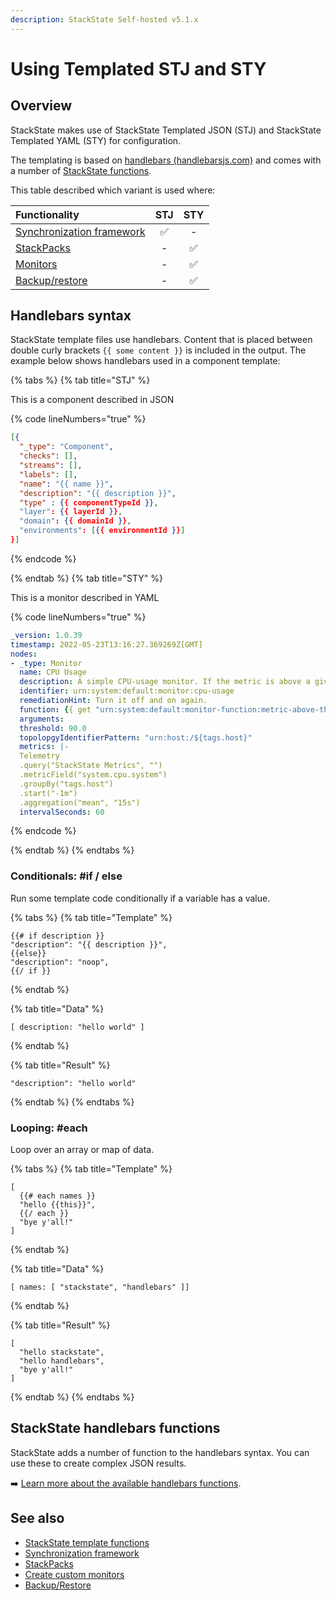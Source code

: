 ```yaml
---
description: StackState Self-hosted v5.1.x 
---
```


# Using Templated STJ and STY

## Overview

StackState makes use of StackState Templated JSON (STJ) and StackState Templated YAML (STY) for configuration.

The templating is based on [handlebars \(handlebarsjs.com\)](https://handlebarsjs.com/) and comes with a number of [StackState functions](template_functions.md).

This table described which variant is used where:

| Functionality                                                           | STJ | STY |
|:------------------------------------------------------------------------|:---:|:---:|
| [Synchronization framework](/configure/topology/sync.md#template-functions "StackState Self-Hosted only") |  ✅  |  -  |
| [StackPacks](/develop/developer-guides/stackpack/develop_stackpacks.md "StackState Self-Hosted only")     |  -  |  ✅  |
| [Monitors](/develop/developer-guides/monitors/create-custom-monitors.md "StackState Self-Hosted only")    |  -  |  ✅  |
| [Backup/restore](/setup/data-management/backup_restore/ "StackState Self-Hosted only")                    |  -  |  ✅  |

## Handlebars syntax

StackState template files use handlebars. Content that is placed between double curly brackets `{{ some content }}` is included in the output. The example below shows handlebars used in a component template:

{% tabs %}
{% tab title="STJ" %}

This is a component described in JSON

{% code lineNumbers="true" %}
```json
[{
  "_type": "Component",
  "checks": [],
  "streams": [],
  "labels": [],
  "name": "{{ name }}",
  "description": "{{ description }}",
  "type" : {{ componentTypeId }},
  "layer": {{ layerId }},
  "domain": {{ domainId }},
  "environments": [{{ environmentId }}]
}]
```
{% endcode %}

{% endtab %}
{% tab title="STY" %}

This is a monitor described in YAML

{% code lineNumbers="true" %}
```yaml
_version: 1.0.39
timestamp: 2022-05-23T13:16:27.369269Z[GMT]
nodes:
- _type: Monitor
  name: CPU Usage
  description: A simple CPU-usage monitor. If the metric is above a given threshold, the state is set to CRITICAL.
  identifier: urn:system:default:monitor:cpu-usage
  remediationHint: Turn it off and on again.
  function: {{ get "urn:system:default:monitor-function:metric-above-threshold" }}
  arguments:
  threshold: 90.0
  topolopgyIdentifierPattern: "urn:host:/${tags.host}"
  metrics: |-
  Telemetry
  .query("StackState Metrics", "")
  .metricField("system.cpu.system")
  .groupBy("tags.host")
  .start("-1m")
  .aggregation("mean", "15s")
  intervalSeconds: 60
```
{% endcode %}

{% endtab %}
{% endtabs %}


### Conditionals: \#if / else

Run some template code conditionally if a variable has a value.

{% tabs %}
{% tab title="Template" %}
```text
{{# if description }}
"description": "{{ description }}",
{{else}}
"description": "noop",
{{/ if }}
```
{% endtab %}

{% tab title="Data" %}
```text
[ description: "hello world" ]
```
{% endtab %}

{% tab title="Result" %}
```text
"description": "hello world"
```
{% endtab %}
{% endtabs %}

### Looping: \#each

Loop over an array or map of data.

{% tabs %}
{% tab title="Template" %}
```text
[
  {{# each names }}
  "hello {{this}}",
  {{/ each }}
  "bye y'all!"
]
```
{% endtab %}

{% tab title="Data" %}
```text
[ names: [ "stackstate", "handlebars" ]]
```
{% endtab %}

{% tab title="Result" %}
```text
[
  "hello stackstate",
  "hello handlebars",
  "bye y'all!"
]
```
{% endtab %}
{% endtabs %}

## StackState handlebars functions

StackState adds a number of function to the handlebars syntax. You can use these to create complex JSON results.

➡️ [Learn more about the available handlebars functions](template_functions.md).

## See also

* [StackState template functions](template_functions.md)
* [Synchronization framework](/configure/topology/sync.md#template-functions "StackState Self-Hosted only")
* [StackPacks](/develop/developer-guides/stackpack/develop_stackpacks.md "StackState Self-Hosted only")
* [Create custom monitors](/develop/developer-guides/monitors/create-custom-monitors.md)
* [Backup/Restore](/setup/data-management/backup_restore/ "StackState Self-Hosted only")
